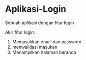 # Aplikasi-Login
Sebuah aplikasi dengan fitur login

Alur fitur login:
1. Memasukkan email dan password
2. memvalidasi masukan
3. Menampilkan halaman beranda

